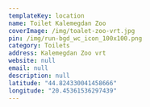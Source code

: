 ```yaml
---
templateKey: location
name: Toilet Kalemegdan Zoo
coverImage: /img/toalet-zoo-vrt.jpg
pin: /img/run-bgd_wc_icon_100x100.png
category: Toilets
address: Kalemegdan Zoo vrt
website: null
email: null
description: null
latitude: "44.824330041458666"
longitude: "20.45361536297439"
---
```


